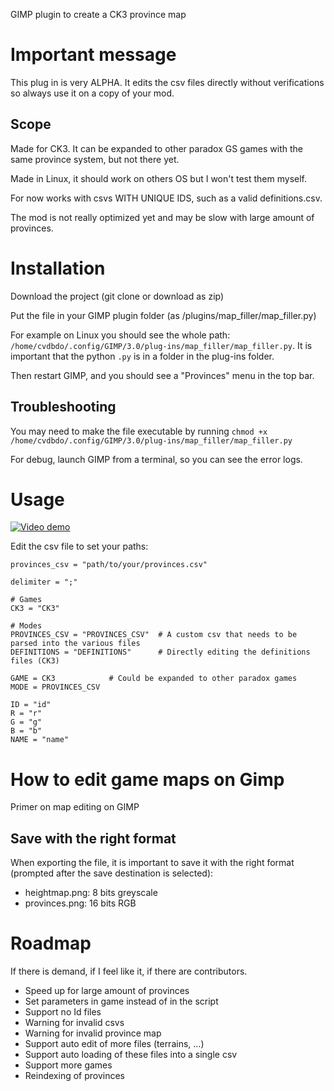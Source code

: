 GIMP plugin to create a CK3 province map

# Important message

This plug in is very ALPHA. It edits the csv files directly without verifications so always use it on a copy of your mod.

## Scope

Made for CK3. It can be expanded to other paradox GS games with the same province system, but not there yet.

Made in Linux, it should work on others OS but I won't test them myself.

For now works with csvs WITH UNIQUE IDS, such as a valid definitions.csv.

The mod is not really optimized yet and may be slow with large amount of provinces.

# Installation

Download the project (git clone or download as zip)

Put the file in your GIMP plugin folder (as /plugins/map_filler/map_filler.py)

For example on Linux you should see the whole path: `/home/cvdbdo/.config/GIMP/3.0/plug-ins/map_filler/map_filler.py`. It is important that the python `.py` is in a folder in the plug-ins folder.

Then restart GIMP, and you should see a "Provinces" menu in the top bar.

## Troubleshooting

You may need to make the file executable by running `chmod +x /home/cvdbdo/.config/GIMP/3.0/plug-ins/map_filler/map_filler.py`

For debug, launch GIMP from a terminal, so you can see the error logs.

# Usage

[![Video demo](https://img.youtube.com/vi/hSYPih9-BDE/0.jpg)](https://www.youtube.com/watch?v=hSYPih9-BDE)

Edit the csv file to set your paths:
```
provinces_csv = "path/to/your/provinces.csv" 

delimiter = ";"

# Games
CK3 = "CK3"

# Modes
PROVINCES_CSV = "PROVINCES_CSV"  # A custom csv that needs to be parsed into the various files
DEFINITIONS = "DEFINITIONS"      # Directly editing the definitions files (CK3)

GAME = CK3            # Could be expanded to other paradox games
MODE = PROVINCES_CSV

ID = "id"
R = "r"
G = "g"
B = "b"
NAME = "name"
```

# How to edit game maps on Gimp
Primer on map editing on GIMP

## Save with the right format
When exporting the file, it is important to save it with the right format (prompted after the save destination is selected):

- heightmap.png: 8 bits greyscale
- provinces.png: 16 bits RGB

# Roadmap
If there is demand, if I feel like it, if there are contributors.

- Speed up for large amount of provinces
- Set parameters in game instead of in the script
- Support no Id files
- Warning for invalid csvs
- Warning for invalid province map
- Support auto edit of more files (terrains, ...)
- Support auto loading of these files into a single csv
- Support more games
- Reindexing of provinces